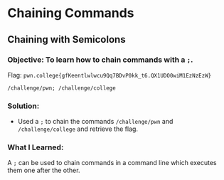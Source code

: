 # Chaining Commands
## Chaining with Semicolons

### Objective: To learn how to chain commands with a `;`.

Flag: `pwn.college{gfKeentlwlwcu9Qq7BDvP0kk_t6.QX1UDO0wiM1EzNzEzW}`

```
/challenge/pwn; /challenge/college
```

### Solution:

- Used a `;` to chain the commands `/challenge/pwn` and `/challenge/college` and retrieve the flag.

### What I Learned: 

A `;` can be used to chain commands in a command line which executes them one after the other.
